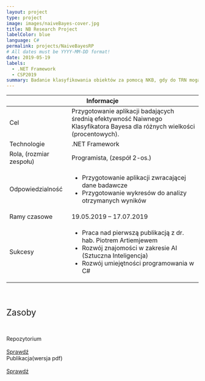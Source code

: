 ```yaml
---
layout: project
type: project
image: images/naiveBayes-cover.jpg
title: NB Research Project
labelColor: blue
language: C#
permalink: projects/NaiveBayesRP
# All dates must be YYYY-MM-DD format!
date: 2019-05-19
labels:
  - .NET Framework
  - CSP2019
summary: Badanie klasyfikowania obiektów za pomocą NKB, gdy do TRN mogą trafić te same obiekty (Bootstrap) i kiedy TRN będzie składał się tylko z unikalnych obiektów (Monte Carlo).
---
```


<table class="ui celled striped tablet stackable table">
  <thead>
    <tr><th colspan="3">
      Informacje
    </th>
  </tr></thead>
  <tbody>
    <tr>
      <td>
        <i class="info circle icon"></i> Cel
      </td>
      <td class="justify-text font-balooChettan2">Przygotowanie aplikacji badających średnią efektywność Naiwnego Klasyfikatora Bayesa dla różnych wielkości (procentowych).</td>
    </tr>
    <tr>
      <td>
        <i class="lab icon"></i> Technologie
      </td>
      <td class="font-balooChettan2">.NET Framework</td>
    </tr>
    <tr>
      <td class="collapsing">
        <i class="users icon"></i> Rola, (rozmiar zespołu)
      </td>
      <td class="font-balooChettan2">Programista, (zespół 2-os.)</td>
    </tr>
    <tr>
      <td>
        <i class="setting icon"></i> Odpowiedzialność
      </td>
      <td>
      <ul class="font-balooChettan2">
        <li>Przygotowanie aplikacji zwracającej dane badawcze</li>
        <li>Przygotowanie wykresów do analizy otrzymanych wyników</li>
      </ul>
      </td>
    </tr>
    <tr>
      <td>
        <i class="clock icon"></i> Ramy czasowe
      </td>
      <td class="font-balooChettan2">19.05.2019 – 17.07.2019</td>
    </tr>
    <tr>
      <td>
        <i class="star icon"></i> Sukcesy
      </td>
      <td class="font-balooChettan2">
        <ul>
          <li>Praca nad pierwszą publikacją z dr. hab. Piotrem Artiemjewem</li>
          <li>Rozwój znajomości w zakresie AI (Sztuczna Inteligencja)</li>
          <li>Rozwój umiejętności programowania w C#</li>
        </ul>
      </td>
    </tr>
  </tbody>
</table>

<div class="ui placeholder segment">
  <div class="ui one column stackable center aligned grid">
    <p style="font-size: 160%; padding: 5% 0% 5% 0%;">Zasoby</p>
  </div>
  <div class="ui two column stackable center aligned grid">
    <div class="middle aligned row">
      <div class="column">
        <div class="ui icon header font-balooChettan2">
          <i class="github icon"></i>
          Repozytorium
        </div>
        <br>
        <a href="https://github.com/trolit/naive-bayes-classifiers-work" target="_blank">
        <div class="ui animated csharp button" onclick="this.blur();" tabindex="0">
          <div class="visible content font-balooChettan2">Sprawdź</div>
          <div class="hidden content">
            <i class="right arrow icon"></i>
          </div>
        </div>
        </a>
      </div>
      <div class="column">
        <div class="ui icon header font-balooChettan2">
          <i class="newspaper outline icon"></i>
          Publikacja(wersja pdf)
        </div>
        <br>
        <a href="http://ceur-ws.org/Vol-2571/CSP2019_paper_17.pdf" target="_blank">
        <div class="ui animated csharp button" onclick="this.blur();" tabindex="0">
          <div class="visible content font-balooChettan2">Sprawdź</div>
          <div class="hidden content">
            <i class="right arrow icon"></i>
          </div>
        </div>
        </a>
      </div>
    </div>
  </div>
</div>